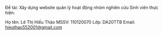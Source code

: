 Đề tài: Xây dựng website quản lý hoạt động nhóm nghiên cứu
Sinh viên thực hiện:

Họ tên: Lê Thị Hiếu Thảo
MSSV: 110120070
Lớp: DA20TTB
Email: hieuthao552001@gmail.com
